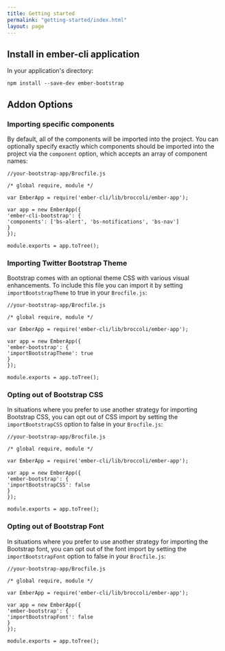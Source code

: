 ```yaml
---
title: Getting started
permalink: "getting-started/index.html"
layout: page
---
```



## Install in ember-cli application

In your application's directory:

    npm install --save-dev ember-bootstrap

## Addon Options


### Importing specific components
By default, all of the components will be imported into the project. You can optionally specify exactly which components
should be imported into the project via the `component` option, which accepts an array of component names:


    
    //your-bootstrap-app/Brocfile.js
    
    /* global require, module */
    
    var EmberApp = require('ember-cli/lib/broccoli/ember-app');
    
    var app = new EmberApp({
    'ember-cli-bootstrap': {
    'components': ['bs-alert', 'bs-notifications', 'bs-nav']
    }
    });
    
    module.exports = app.toTree();


### Importing Twitter Bootstrap Theme
Bootstrap comes with an optional theme CSS with various visual enhancements.  To include this file you can import it by setting `importBootstrapTheme` to true in your `Brocfile.js`:


    //your-bootstrap-app/Brocfile.js
    
    /* global require, module */
    
    var EmberApp = require('ember-cli/lib/broccoli/ember-app');
    
    var app = new EmberApp({
    'ember-bootstrap': {
    'importBootstrapTheme': true
    }
    });
    
    module.exports = app.toTree();


### Opting out of Bootstrap CSS
In situations where you prefer to use another strategy for importing Bootstrap CSS,
you can opt out of CSS import by setting the `importBootstrapCSS` option to false in your `Brocfile.js`:

    //your-bootstrap-app/Brocfile.js
    
    /* global require, module */
    
    var EmberApp = require('ember-cli/lib/broccoli/ember-app');
    
    var app = new EmberApp({
    'ember-bootstrap': {
    'importBootstrapCSS': false
    }
    });
    
    module.exports = app.toTree();

### Opting out of Bootstrap Font
In situations where you prefer to use another strategy for importing the Bootstrap font,
you can opt out of the font import by setting the `importBootstrapFont` option to false in your `Brocfile.js`:

    //your-bootstrap-app/Brocfile.js
    
    /* global require, module */
    
    var EmberApp = require('ember-cli/lib/broccoli/ember-app');
    
    var app = new EmberApp({
    'ember-bootstrap': {
    'importBootstrapFont': false
    }
    });
    
    module.exports = app.toTree();
